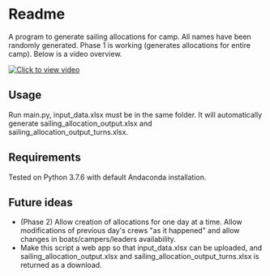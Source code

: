 # Readme

A program to generate sailing allocations for camp. All names have been randomly generated. Phase 1 is working (generates allocations for entire camp). Below is a video overview.

[![Click to view video](https://img.youtube.com/vi/Zymmi5Wx6Xg/0.jpg)](https://www.youtube.com/watch?v=Zymmi5Wx6Xg)

## Usage
Run main.py, input_data.xlsx must be in the same folder. It will automatically generate sailing_allocation_output.xlsx and sailing_allocation_output_turns.xlsx.

## Requirements
Tested on Python 3.7.6 with default Andaconda installation.

## Future ideas
* (Phase 2) Allow creation of allocations for one day at a time. Allow modifications of previous day's crews "as it happened" and allow changes in boats/campers/leaders availability.
* Make this script a web app so that input_data.xlsx can be uploaded, and sailing_allocation_output.xlsx and sailing_allocation_output_turns.xlsx is returned as a download.
